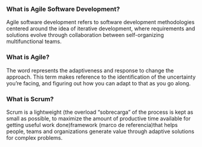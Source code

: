 ### What is Agile Software Development?

Agile software development refers to software development methodologies centered around the idea of iterative development, where requirements and solutions evolve through collaboration between self-organizing multifunctional teams.

### What is Agile?

The word represents the adaptiveness and response to change the approach.
This term makes reference to the identification of the uncertainty you’re facing, and figuring out how you can adapt to that as you go along.

### What is Scrum?

Scrum is a lightweight (the overload “sobrecarga” of the process is kept as small as possible, to maximize the amount of productive time available for getting useful work done)framework (marco de referencia)that helps people, teams and organizations generate value through adaptive solutions for complex problems.
